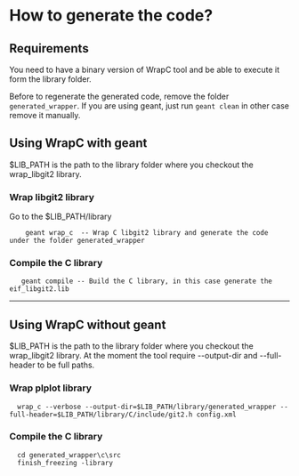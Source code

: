 # How to generate the code?

## Requirements
You need to have a binary version of WrapC tool and be able to execute it form the library folder.

Before to regenerate the generated code, remove the folder `generated_wrapper`. If you are using geant, just run `geant clean` in other 
case remove it manually.

## Using WrapC with geant
$LIB_PATH is the path to the library folder where you checkout the wrap_libgit2 library.

### Wrap libgit2 library

Go to the $LIB_PATH/library

```
    geant wrap_c  -- Wrap C libgit2 library and generate the code under the folder generated_wrapper
```

### Compile the C library
 ```
    geant compile -- Build the C library, in this case generate the eif_libgit2.lib
  ```

***
 
## Using WrapC without geant
  
$LIB_PATH is the path to the library folder where you checkout the wrap_libgit2 library.
At the moment the tool require --output-dir and --full-header to be full paths.
  
### Wrap plplot library  
  ```
    wrap_c --verbose --output-dir=$LIB_PATH/library/generated_wrapper --full-header=$LIB_PATH/library/C/include/git2.h config.xml
  ```

### Compile the C library
```
  cd generated_wrapper\c\src
  finish_freezing -library
```

  
